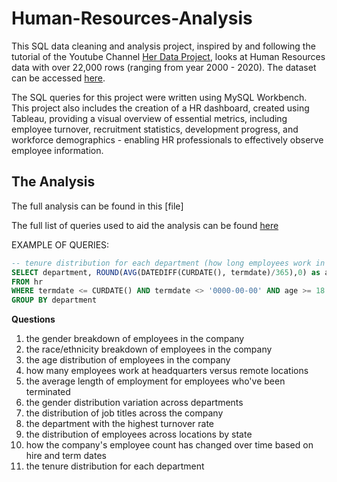 # Human-Resources-Analysis
This SQL data cleaning and analysis project, inspired by and following the tutorial of the Youtube Channel [Her Data Project](https://www.youtube.com/@herdataproject), looks at Human Resources data with over 22,000 rows (ranging from year 2000 - 2020). The dataset can be accessed [here](https://github.com/03LimbuA/Human-Resources-Analysis/blob/main/Human%20Resources2.csv).

The SQL queries for this project were written using MySQL Workbench. This project also includes the creation of a  HR dashboard, created using Tableau, providing a visual overview of essential metrics, including employee turnover, recruitment statistics, development progress, and workforce demographics - enabling HR professionals to effectively observe employee information. 

## The Analysis
The full analysis can be found in this [file]

The full list of queries used to aid the analysis can be found [here](https://github.com/03LimbuA/Human-Resources-Analysis/blob/main/HR%20SQL.sql)

EXAMPLE OF QUERIES:
```sql    
-- tenure distribution for each department (how long employees work in each department before they leave)
SELECT department, ROUND(AVG(DATEDIFF(CURDATE(), termdate)/365),0) as avg_tenure
FROM hr
WHERE termdate <= CURDATE() AND termdate <> '0000-00-00' AND age >= 18
GROUP BY department
```

**Questions** 

1. the gender breakdown of employees in the company
2. the race/ethnicity breakdown of employees in the company
3. the age distribution of employees in the company
4. how many employees work at headquarters versus remote locations
5. the average length of employment for employees who've been terminated
6. the gender distribution variation across departments 
7. the distribution of job titles across the company
8. the department with the highest turnover rate
9. the distribution of employees across locations by state
10. how the company's employee count has changed over time based on hire and term dates
11. the tenure distribution for each department
